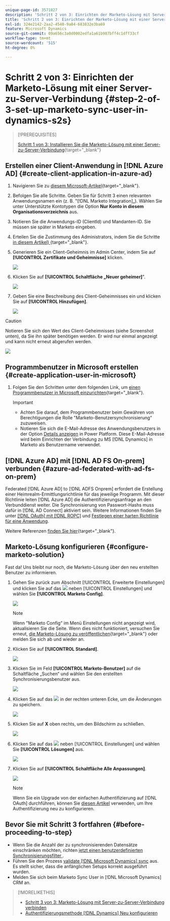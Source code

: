 ```yaml
---
unique-page-id: 3571827
description: 'Schritt 2 von 3: Einrichten der Marketo-Lösung mit Server-zu-Server-Verbindung - Marketo-Dokumente - Produktdokumentation'
title: 'Schritt 2 von 3: Einrichten der Marketo-Lösung mit einer Server-zu-Server-Verbindung'
exl-id: 324e2142-2aa2-4548-9a04-683832e3ba69
feature: Microsoft Dynamics
source-git-commit: 09a656c3a0d0002edfa1a61b987bff4c1dff33cf
workflow-type: tm+mt
source-wordcount: '515'
ht-degree: 0%

---
```


# Schritt 2 von 3: Einrichten der Marketo-Lösung mit einer Server-zu-Server-Verbindung {#step-2-of-3-set-up-marketo-sync-user-in-dynamics-s2s}

>[!PREREQUISITES]
>
>[Schritt 1 von 3: Installieren Sie die Marketo-Lösung mit einer Server-zu-Server-Verbindung](/help/marketo/product-docs/crm-sync/microsoft-dynamics-sync/sync-setup/microsoft-dynamics-365-with-s2s-connection/step-1-of-3-install.md){target="_blank"}

## Erstellen einer Client-Anwendung in [!DNL Azure AD] {#create-client-application-in-azure-ad}

1. Navigieren Sie zu [diesem Microsoft-Artikel](https://docs.microsoft.com/en-us/powerapps/developer/common-data-service/walkthrough-register-app-azure-active-directory#create-an-application-registration){target="_blank"}.

1. Befolgen Sie alle Schritte. Geben Sie für Schritt 3 einen relevanten Anwendungsnamen ein (z. B. &quot;[!DNL Marketo Integration]„). Wählen Sie unter Unterstützte Kontotypen die Option **Nur Konto in diesem Organisationsverzeichnis** aus.

1. Notieren Sie die Anwendungs-ID (ClientId) und Mandanten-ID. Sie müssen sie später in Marketo eingeben.

1. Erteilen Sie die Zustimmung des Administrators, indem Sie die Schritte [in diesem Artikel) &#x200B;](/help/marketo/product-docs/crm-sync/microsoft-dynamics-sync/sync-setup/grant-consent-for-client-id-and-app-registration.md){target="_blank"}.

1. Generieren Sie ein Client-Geheimnis im Admin Center, indem Sie auf **[!UICONTROL Zertifikate und Geheimnisse]** klicken.

   ![](assets/step-2-of-3-set-up-marketo-sync-user-in-dynamics-s2s-1.png)

1. Klicken Sie auf **[!UICONTROL Schaltfläche „Neuer geheimer]**&quot;.

   ![](assets/step-2-of-3-set-up-marketo-sync-user-in-dynamics-s2s-2.png)

1. Geben Sie eine Beschreibung des Client-Geheimnisses ein und klicken Sie auf **[!UICONTROL Hinzufügen]**.

   ![](assets/step-2-of-3-set-up-marketo-sync-user-in-dynamics-s2s-3.png)

>[!CAUTION]
>
>Notieren Sie sich den Wert des Client-Geheimnisses (siehe Screenshot unten), da Sie ihn später benötigen werden. Er wird nur einmal angezeigt und kann nicht erneut abgerufen werden.

![](assets/step-2-of-3-set-up-marketo-sync-user-in-dynamics-s2s-4.png)

## Programmbenutzer in Microsoft erstellen {#create-application-user-in-microsoft}

1. Folgen Sie den Schritten unter dem folgenden Link, um [einen Programmbenutzer in Microsoft einzurichten](https://docs.microsoft.com/en-us/powerapps/developer/common-data-service/use-single-tenant-server-server-authentication#application-user-creation){target="_blank"}.

   >[!IMPORTANT]
   >
   >* Achten Sie darauf, dem Programmbenutzer beim Gewähren von Berechtigungen die Rolle &quot;Marketo-Benutzersynchronisierung“ zuzuweisen.
   >* Notieren Sie sich die E-Mail-Adresse des Anwendungsbenutzers in der Option [Details anzeigen](https://docs.microsoft.com/en-us/power-platform/admin/manage-application-users#view-or-edit-the-details-of-an-application-user) in Power Platform. Diese E-Mail-Adresse wird beim Einrichten der Verbindung zu MS [!DNL Dynamics] in Marketo als Benutzername verwendet.

## [!DNL Azure AD] mit [!DNL AD FS On-prem] verbunden {#azure-ad-federated-with-ad-fs-on-prem}

Federated [!DNL Azure AD] to [!DNL ADFS Onprem] erfordert die Erstellung einer Heimrealm-Ermittlungsrichtlinie für das jeweilige Programm. Mit dieser Richtlinie leiten [!DNL Azure AD] die Authentifizierungsanfrage an den Verbunddienst weiter. Die Synchronisierung von Passwort-Hashs muss dafür in [!DNL AD Connect] aktiviert sein. Weitere Informationen finden Sie unter [[!DNL OAuth] mit [!DNL ROPC]](https://docs.microsoft.com/en-us/azure/active-directory/develop/v2-oauth-ropc) und [Festlegen einer harten Richtlinie für eine Anwendung](https://docs.microsoft.com/en-us/azure/active-directory/manage-apps/configure-authentication-for-federated-users-portal#example-set-an-hrd-policy-for-an-application).

Weitere Referenzen [finden Sie hier](https://docs.microsoft.com/en-us/azure/active-directory/reports-monitoring/concept-all-sign-ins#:~:text=Interactive%20user%20sign%2Dins%20are,as%20the%20Microsoft%20Authenticator%20app.&text=This%20report%20also%20include%20federated,are%20federated%20to%20Azure%20AD.){target="_blank"}.

## Marketo-Lösung konfigurieren {#configure-marketo-solution}

Fast da! Uns bleibt nur noch, die Marketo-Lösung über den neu erstellten Benutzer zu informieren.

1. Gehen Sie zurück zum Abschnitt [!UICONTROL Erweiterte Einstellungen] und klicken Sie auf das ![](assets/image2015-5-13-15-3a49-3a19.png) neben [!UICONTROL Einstellungen] und wählen Sie **[!UICONTROL Marketo Config]**.

   ![](assets/fourteen.png)

   >[!NOTE]
   >
   >Wenn &quot;Marketo Config“ im Menü Einstellungen nicht angezeigt wird, aktualisieren Sie die Seite. Wenn dies nicht funktioniert, versuchen Sie erneut, [die Marketo-Lösung zu veröffentlichen](/help/marketo/product-docs/crm-sync/microsoft-dynamics-sync/sync-setup/microsoft-dynamics-365-with-s2s-connection/step-1-of-3-install.md){target="_blank"} oder melden Sie sich ab und wieder an.

1. Klicken Sie auf **[!UICONTROL Standard]**.

   ![](assets/fifteen.png)

1. Klicken Sie im Feld **[!UICONTROL Marketo-Benutzer]** auf die Schaltfläche „Suchen“ und wählen Sie den erstellten Synchronisierungsbenutzer aus.

   ![](assets/sixteen.png)

1. Klicken Sie auf das ![](assets/image2015-3-13-15-3a10-3a11.png) in der rechten unteren Ecke, um die Änderungen zu speichern.

   ![](assets/image2015-3-13-15-3a3-3a3.png)

1. Klicken Sie auf **X** oben rechts, um den Bildschirm zu schließen.

   ![](assets/seventeen.png)

1. Klicken Sie auf das ![](assets/image2015-5-13-15-3a49-3a19-1.png) neben [!UICONTROL Einstellungen] und wählen Sie **[!UICONTROL Lösungen]** aus.

   ![](assets/eighteen.png)

1. Klicken Sie auf **[!UICONTROL Schaltfläche Alle Anpassungen]**.

   ![](assets/nineteen.png)

   >[!NOTE]
   >
   >Wenn Sie ein Upgrade von der einfachen Authentifizierung auf [!DNL OAuth] durchführen, können Sie [diesen Artikel](/help/marketo/product-docs/crm-sync/microsoft-dynamics-sync/sync-setup/reconfigure-dynamics-authentication-method.md) verwenden, um Ihre Authentifizierung neu zu konfigurieren.

## Bevor Sie mit Schritt 3 fortfahren {#before-proceeding-to-step}

* Wenn Sie die Anzahl der zu synchronisierenden Datensätze einschränken möchten, richten [&#x200B; jetzt einen benutzerdefinierten Synchronisierungsfilter &#x200B;](/help/marketo/product-docs/crm-sync/microsoft-dynamics-sync/create-a-custom-dynamics-sync-filter.md).
* Führen Sie den Prozess [validate [!DNL Microsoft Dynamics] sync](/help/marketo/product-docs/crm-sync/microsoft-dynamics-sync/sync-setup/validate-microsoft-dynamics-sync.md) aus. Es stellt sicher, dass die anfänglichen Setups korrekt ausgeführt wurden.
* Melden Sie sich beim Marketo Sync User in [!DNL Microsoft Dynamics] CRM an.

>[!MORELIKETHIS]
>
>* [Schritt 3 von 3: Marketo-Lösung mit Server-zu-Server-Verbindung verbinden](/help/marketo/product-docs/crm-sync/microsoft-dynamics-sync/sync-setup/microsoft-dynamics-365-with-s2s-connection/step-3-of-3-connect.md)
>* [Authentifizierungsmethode  [!DNL Dynamics] Neu konfigurieren](/help/marketo/product-docs/crm-sync/microsoft-dynamics-sync/sync-setup/reconfigure-dynamics-authentication-method.md)
